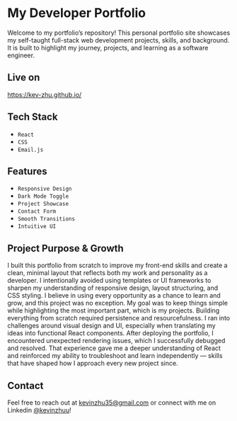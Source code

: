 # My Developer Portfolio

Welcome to my portfolio’s repository! This personal portfolio site showcases my self-taught full-stack web development projects, skills, and background. It is built to highlight my journey, projects, and learning as a software engineer.

## Live on

https://kev-zhu.github.io/

## Tech Stack

- `React`
- `CSS`
- `Email.js`

## Features

- `Responsive Design`
- `Dark Mode Toggle`
- `Project Showcase`
- `Contact Form`
- `Smooth Transitions`
- `Intuitive UI`

## Project Purpose & Growth

I built this portfolio from scratch to improve my front-end skills and create a clean, minimal layout that reflects both my work and personality as a developer. I intentionally avoided using templates or UI frameworks to sharpen my understanding of responsive design, layout structuring, and CSS styling. I believe in using every opportunity as a chance to learn and grow, and this project was no exception. My goal was to keep things simple while highlighting the most important part, which is my projects.
Building everything from scratch required persistence and resourcefulness. I ran into challenges around visual design and UI, especially when translating my ideas into functional React components. After deploying the portfolio, I encountered unexpected rendering issues, which I successfully debugged and resolved. That experience gave me a deeper understanding of React and reinforced my ability to troubleshoot and learn independently — skills that have shaped how I approach every new project since.


## Contact

Feel free to reach out at kevinzhu35@gmail.com or connect with me on Linkedin [@kevinzhuu](https://www.linkedin.com/in/kevinzhuu/)!
